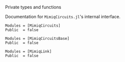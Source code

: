 Private types and functions

Documentation for `MimiqCircuits.jl`'s internal interface.

```@autodocs
Modules = [MimiqCircuits]
Public  = false
```

```@autodocs
Modules = [MimiqCircuitsBase]
Public  = false
```

```@autodocs
Modules = [MimiqLink]
Public  = false
```
